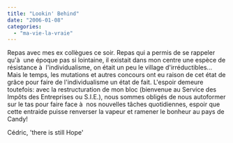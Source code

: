 ```yaml
---
title: "Lookin' Behind"
date: "2006-01-08"
categories: 
  - "ma-vie-la-vraie"
---
```


  
Repas avec mes ex collègues ce soir. Repas qui a permis de se rappeler qu'à  une époque pas si lointaine, il existait dans mon centre une espèce de résistance à  l'individualisme, on était un peu le village d'irréductibles... Mais le temps, les mutations et autres concours ont eu raison de cet état de grâce pour faire de l'individualisme un état de fait. L'espoir demeure toutefois: avec la restructuration de mon bloc (bienvenue au Service des Impôts des Entreprises ou S.I.E.), nous sommes obligés de nous autoformer sur le tas pour faire face à  nos nouvelles tâches quotidiennes, espoir que cette entraide puisse renverser la vapeur et ramener le bonheur au pays de Candy!  
  
Cédric, 'there is still Hope'
